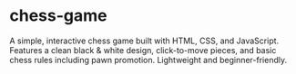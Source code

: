 # chess-game
A simple, interactive chess game built with HTML, CSS, and JavaScript. Features a clean black &amp; white design, click-to-move pieces, and basic chess rules including pawn promotion. Lightweight and beginner-friendly.

